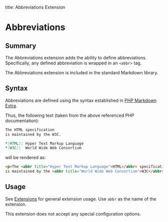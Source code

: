 title: Abbreviations Extension

Abbreviations
=============

Summary
-------

The Abbreviations extension adds the ability to define abbreviations.
Specifically, any defined abbreviation is wrapped in  an `<abbr>` tag.

The Abbreviations extension is included in the standard Markdown library.

Syntax
------

Abbreviations are defined using the syntax established in
[PHP Markdown Extra][php].

[php]: http://www.michelf.com/projects/php-markdown/extra/#abbr

Thus, the following text (taken from the above referenced PHP documentation):

```md
The HTML specification
is maintained by the W3C.

*[HTML]: Hyper Text Markup Language
*[W3C]:  World Wide Web Consortium
```

will be rendered as:

```html
<p>The <abbr title="Hyper Text Markup Language">HTML</abbr> specification
is maintained by the <abbr title="World Wide Web Consortium">W3C</abbr>.</p>
```

Usage
-----

See [Extensions](index.md) for general extension usage. Use `abbr` as the name
of the extension.

This extension does not accept any special configuration options.
